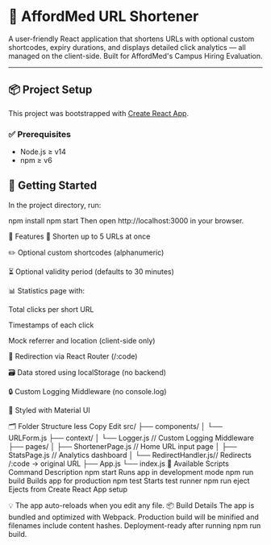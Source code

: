# 🚀 AffordMed URL Shortener

A user-friendly React application that shortens URLs with optional custom shortcodes, expiry durations, and displays detailed click analytics — all managed on the client-side. Built for AffordMed's Campus Hiring Evaluation.

---

## 📦 Project Setup

This project was bootstrapped with [Create React App](https://github.com/facebook/create-react-app).

### ✅ Prerequisites

- Node.js ≥ v14  
- npm ≥ v6

## 🔧 Getting Started

In the project directory, run:


npm install
npm start
Then open http://localhost:3000 in your browser.

🧰 Features
🔗 Shorten up to 5 URLs at once

✏️ Optional custom shortcodes (alphanumeric)

⏳ Optional validity period (defaults to 30 minutes)

📊 Statistics page with:

Total clicks per short URL

Timestamps of each click

Mock referrer and location (client-side only)

🔁 Redirection via React Router (/:code)

🗃️ Data stored using localStorage (no backend)

🔒 Custom Logging Middleware (no console.log)

💅 Styled with Material UI

🗂️ Folder Structure
less
Copy
Edit
src/
├── components/
│   └── URLForm.js
├── context/
│   └── Logger.js         // Custom Logging Middleware
├── pages/
│   ├── ShortenerPage.js  // Home URL input page
│   ├── StatsPage.js      // Analytics dashboard
│   └── RedirectHandler.js// Redirects /:code → original URL
├── App.js
└── index.js
🚀 Available Scripts
Command	Description
npm start	Runs app in development mode
npm run build	Builds app for production
npm test	Starts test runner
npm run eject	Ejects from Create React App setup

💡 The app auto-reloads when you edit any file.
📦 Build Details
The app is bundled and optimized with Webpack.
Production build will be minified and filenames include content hashes.
Deployment-ready after running npm run build.

